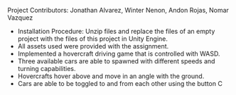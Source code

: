 Project Contributors: Jonathan Alvarez, Winter Nenon, Andon Rojas, Nomar Vazquez
- Installation Procedure: Unzip files and replace the files of an empty project with the files of this project in Unity Engine.
- All assets used were provided with the assignment. 
- Implemented a hovercraft driving game that is controlled with WASD.
- Three available cars are able to spawned with different speeds and turning capabilities. 
- Hovercrafts hover above and move in an angle with the ground.
- Cars are able to be toggled to and from each other using the button C
